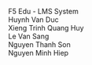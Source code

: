 F5 Edu - LMS System<br>
 Huynh Van Duc<br>
 Xieng Trinh Quang Huy<br>
 Le Van Sang<br>
 Nguyen Thanh Son<br>
 Nguyen Minh Hiep
